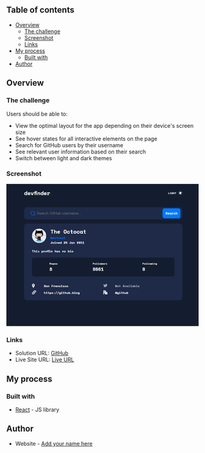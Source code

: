 ## Table of contents

- [Overview](#overview)
  - [The challenge](#the-challenge)
  - [Screenshot](#screenshot)
  - [Links](#links)
- [My process](#my-process)
  - [Built with](#built-with)
- [Author](#author)


## Overview

### The challenge

Users should be able to:

- View the optimal layout for the app depending on their device's screen size
- See hover states for all interactive elements on the page
- Search for GitHub users by their username
- See relevant user information based on their search
- Switch between light and dark themes

### Screenshot

![](./src/assets/screenshot.png)


### Links

- Solution URL: [GitHub](https://github.com/gabadadzeluca/github-user-search-react)
- Live Site URL: [Live URL](https://gabadadzeluca.github.io/github-user-search-react/)

## My process

### Built with

- [React](https://reactjs.org/) - JS library


## Author

- Website - [Add your name here](https://www.your-site.com)

